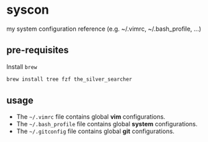 # syscon

my system configuration reference (e.g. ~/.vimrc, ~/.bash\_profile, ...)

## pre-requisites

Install `brew`

```sh
brew install tree fzf the_silver_searcher
```

## usage

- The `~/.vimrc` file contains global **vim** configurations.
- The `~/.bash_profile` file contains global **system** configurations.
- The `~/.gitconfig` file contains global **git** configurations.
